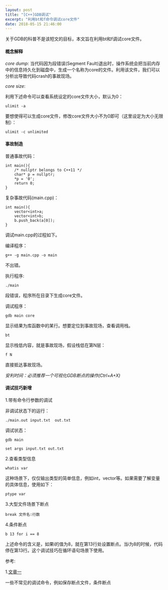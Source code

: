 ```yaml
---
layout: post
title: "[C++]GDB调试"
excerpt: "利用bt和f命令调试core文件"
date: 2018-05-15 21:46:00
---
```


关于GDB的科普不是该短文的目标，本文旨在利用bt和f调试core文件。

#### 概念解释

*core dump*: 当代码因为段错误(Segment Fault)退出时，操作系统会把当前内存中的信息持久化到磁盘中，生成一个名称为core的文件。利用该文件，我们可以分析出导致代码crash的事故现场。

*core size*: 

利用下述命令可以查看系统设定的core文件大小，默认为0：

    ulimit -a

要想使得可以生成core文件，修改core文件大小不为0即可（这里设定为大小无限制）：

    ulimit -c unlimited

#### 事故制造

普通事故代码：

    int main(){
        /* nullptr belongs to C++11 */
        char* p = nullptr;
        *p = '0';
        return 0;
    }

复杂事故代码(main.cpp)：

    int main(){
        vector<int>a;
        vector<int>b;
        b.push_back(a[0]);
    }

调试main.cpp的过程如下。

编译程序：

    g++ -g main.cpp -o main

不出错。

执行程序:

    ./main

段错误，程序所在目录下生成core文件。

调试程序：

    gdb main core

显示结果为库函数中的某行。想要定位到事故现场，查看调用栈。

    bt

显示栈低内容，就是事故现场，假设栈低在第N层：

    f N

直接抵达事故现场。

_安利时间：必须推荐一个可视化GDB断点的操作(Ctrl+A+X)_

#### 调试技巧新增

1.带有命令行参数的调试

非调试状态下的运行：

    ./main.out input.txt  out.txt

调试状态：

    gdb main

    set args input.txt out.txt

2.查看类型信息

    whatis var

这种场景下，仅仅输出类型的简单信息，例如int，vector等。如果需要了解变量的具体信息，使用如下：

    ptype var

3.大型文件场景下断点

    break 文件名:行数

4.条件断点

    b 13 for i == 8

上述命令的含义是，如果i的值为8，就在第13行处设置断点。当i为8的时候，代码停在第13行。这个调试技巧在循环语句场景下使用。

参考:

1.[文章一](https://blog.csdn.net/u011068702/article/details/53931648)

一些不常见的调试命令，例如保存断点文件，条件断点


